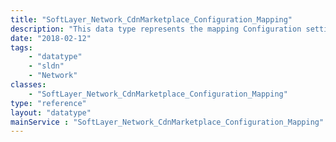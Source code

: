 ```yaml
---
title: "SoftLayer_Network_CdnMarketplace_Configuration_Mapping"
description: "This data type represents the mapping Configuration settings for enabling CDN services. Each instance contains a reference to a CDN account, and CDN configuration properties such as a domain, an origin host and its port, a cname we generate, a cname the vendor generates, and a status. Other properties include the type of content to be cached (static or dynamic), the origin type (a host server or an object storage account), and the protocol to be used for caching. "
date: "2018-02-12"
tags:
    - "datatype"
    - "sldn"
    - "Network"
classes:
    - "SoftLayer_Network_CdnMarketplace_Configuration_Mapping"
type: "reference"
layout: "datatype"
mainService : "SoftLayer_Network_CdnMarketplace_Configuration_Mapping"
---
```

